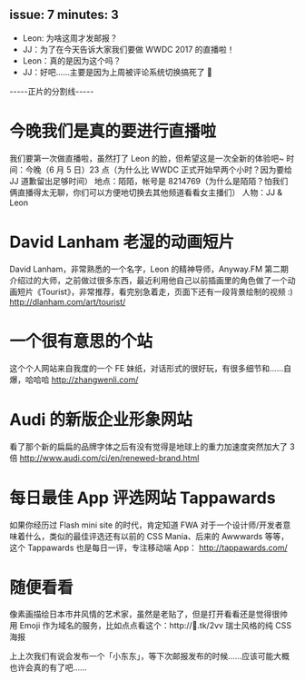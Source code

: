 issue: 7
minutes: 3
---

- Leon: 为啥这周才发邮报？
- JJ：为了在今天告诉大家我们要做 WWDC 2017 的直播啦！
- Leon：真的是因为这个吗？
- JJ：好吧……主要是因为上周被评论系统切换搞死了 🤣


-----正片的分割线-----


# 今晚我们是真的要进行直播啦
我们要第一次做直播啦，虽然打了 Leon 的脸，但希望这是一次全新的体验吧~
时间：今晚（6 月 5 日）23 点（为什么比 WWDC 正式开始早两个小时？因为要给 JJ 道歉留出足够时间）
地点：陌陌，帐号是 8214769（为什么是陌陌？怕我们俩直播得太无聊，你们可以方便地切换去其他频道看看女主播们）
人物：JJ & Leon


# David Lanham 老湿的动画短片
David Lanham，非常熟悉的一个名字，Leon 的精神导师，Anyway.FM 第二期介绍过的大师，之前做过很多东西，最近利用他自己以前插画里的角色做了一个动画短片《Tourist》，非常推荐，看完别急着走，页面下还有一段背景绘制的视频 :)
http://dlanham.com/art/tourist/
 


# 一个很有意思的个站
这个个人网站来自我度的一个 FE 妹纸，对话形式的很好玩，有很多细节和……自爆，哈哈哈
http://zhangwenli.com/



# Audi 的新版企业形象网站
看了那个新的扁扁的品牌字体之后有没有觉得是地球上的重力加速度突然加大了 3 倍
http://www.audi.com/ci/en/renewed-brand.html



# 每日最佳 App 评选网站 Tappawards
如果你经历过 Flash mini site 的时代，肯定知道 FWA 对于一个设计师/开发者意味着什么，类似的最佳评选还有以前的 CSS Mania、后来的 Awwwards 等等，这个 Tappawards 也是每日一评，专注移动端 App：
http://tappawards.com/



# 随便看看
像素画描绘日本市井风情的艺术家，虽然是老贴了，但是打开看看还是觉得很帅
用 Emoji 作为域名的服务，比如点点看这个：http://🤧.tk/2vv
瑞士风格的纯 CSS 海报

上上次我们有说会发布一个「小东东」，等下次邮报发布的时候……应该可能大概也许会真的有了吧……
